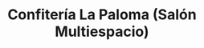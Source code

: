 ---
title: "Confitería La Paloma (Salón Multiespacio)"
url: /berazategui/confiteria-la-paloma-salon-multiespacio/
shop: confitería
---